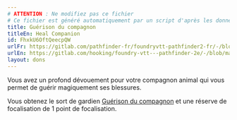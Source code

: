 ```yaml
---
# ATTENTION : Ne modifiez pas ce fichier
# Ce fichier est généré automatiquement par un script d'après les données du module Foundry VTT officiel et de sa traduction
title: Guérison du compagnon
titleEn: Heal Companion
id: FhxkU6OftQeecpQW
urlFr: https://gitlab.com/pathfinder-fr/foundryvtt-pathfinder2-fr/-/blob/master/data/feats/FhxkU6OftQeecpQW.htm
urlEn: https://gitlab.com/hooking/foundry-vtt---pathfinder-2e/-/blob/master/packs/data/feats.db/heal-companion.json
layout: dons
---
```

Vous avez un profond dévouement pour votre compagnon animal qui vous permet de guérir magiquement ses blessures.

Vous obtenez le sort de gardien [Guérison du compagnon](../sorts/guérison-de-compagnon.md) et une réserve de focalisation de 1 point de focalisation.
